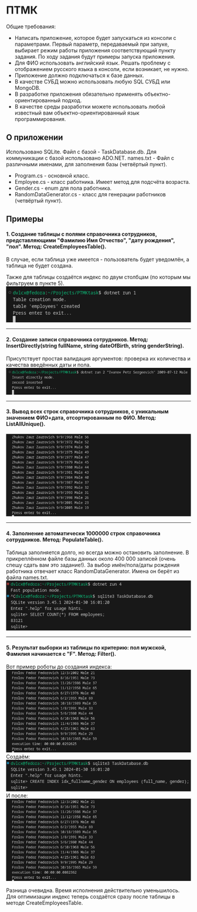 
# ПТМК

Общие требования:
- Написать приложение, которое будет запускаться из консоли с параметрами. Первый параметр, передаваемый при запуке, выбирает режим работы приложения соответствующий пункту задания. По ходу задания будут примеры запуска приложения.
- Для ФИО использовать английский язык. Решать проблему с отображением русского языка в консоли, если возникает, не нужно.
- Приложение должно подключаться к базе данных.
- В качестве СУБД можно использовать любую SQL СУБД или MongoDB.
- В разработке приложения обязательно применять объектно-ориентированный подход.
- В качестве среды разработки можете использовать любой известный вам объектно-ориентированный язык программирования.

## О приложении
Использовано SQLite. Файл с базой - TaskDatabase.db.
Для коммуникации с базой использовано ADO.NET.
names.txt - Файл с различными именами, для заполнения базы (четвёртый пункт).

- Program.cs - основной класс.
- Employee.cs - класс работника. Имеет метод для подсчёта возраста.
- Gender.cs - enum для пола работника.
- RandomDataGenerator.cs - класс для генерации работников (четвёртый пункт).

## Примеры

#### 1. Создание таблицы с полями справочника сотрудников, представляющими "Фамилию Имя Отчество", "дату рождения", "пол". Метод: CreateEmployeesTable().

В случае, если таблица уже имеется - пользователь будет уведомлён, а таблица не будет создана.

Также для таблицы создаётся индекс по двум столбцам (по которым мы фильтруем в пункте 5).
![App Screenshot](https://github.com/dvlcx/PTMKtask/blob/master/readme/1.png)
___
#### 2. Создание записи справочника сотрудников. Метод: InsertDirectly(string fullName, string dateOfBirth, string genderString).

Присутствует простая валидация аргументов: проверка их количества и качества введённых даты и пола.
![App Screenshot](https://github.com/dvlcx/PTMKtask/blob/master/readme/2.png)
___
#### 3. Вывод всех строк справочника сотрудников, с уникальным значением ФИО+дата, отсортированным по ФИО. Метод: ListAllUnique().
![App Screenshot](https://github.com/dvlcx/PTMKtask/blob/master/readme/3.png)

___
#### 4. Заполнение автоматически 1000000 строк справочника сотрудников. Метод: PopulateTable().
Таблица заполняется долго, но всегда можно остановить заполнение. В прикреплённом файле базы данных около 400 000 записей (очень спешу сдать вам это задание!). За выбор имён/пола/даты рождения работника отвечает класс RandomDataGenerator. Имена он берёт из файла names.txt.
![App Screenshot](https://github.com/dvlcx/PTMKtask/blob/master/readme/4.png)

___
#### 5.  Результат выборки из таблицы по критерию: пол мужской, Фамилия начинается с "F".  Метод: Filter().
Вот пример роботы до создания индекса:
![App Screenshot](https://github.com/dvlcx/PTMKtask/blob/master/readme/5.1.png)
Создаём:
![App Screenshot](https://github.com/dvlcx/PTMKtask/blob/master/readme/5.2.png)
И после: 
![App Screenshot](https://github.com/dvlcx/PTMKtask/blob/master/readme/5.3.png)

Разница очевидна. Время исполнения действительно уменьшилось. Для оптимизации индекс теперь создаётся сразу после таблицы в методе CreateEmployeesTable.
